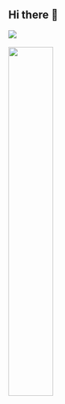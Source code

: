 ## Hi there 👋

<!--
**yangtori0407/yangtori0407** is a ✨ _special_ ✨ repository because its `README.md` (this file) appears on your GitHub profile.

Here are some ideas to get you started:

- 🔭 I’m currently working on ...
- 🌱 I’m currently learning ...
- 👯 I’m looking to collaborate on ...
- 🤔 I’m looking for help with ...
- 💬 Ask me about ...
- 📫 How to reach me: ...
- 😄 Pronouns: ...
- ⚡ Fun fact: ...
-->
<img src="https://github-readme-stats.vercel.app/api/top-langs/?username=yangtori0407&exclude_repo=dkssud8150.github.io&layout=compact&theme=tokyonight" />
</br></br>
<img src="https://github-readme-stats.vercel.app/api?username=yangtori0407&theme=tokyonight&show_icons=true" width="42%" />

